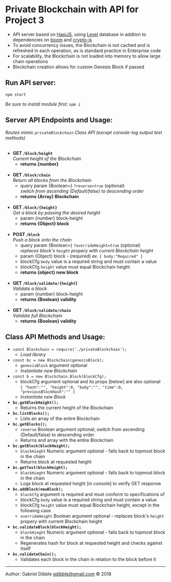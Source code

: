# Private Blockchain with API for Project 3
  * API server based on [HapiJS](http://hapijs.com), using [Level](https://github.com/Level/level) database in addtion to dependencies on [boom](https://github.com/hapijs/boom) and [crypto-js](https://github.com/brix/crypto-js)
  * To avoid concurrency issues, the Blockchain is not cached and is refreshed in each operation, as is standard practice in Enterprise code
  * For scalability, the Blockchain is not loaded into memory to allow large chain operations
  * Blockchain creation allows for custom Genesis Block if passed

## Run API server:
`npm start`

*Be sure to install module first: `npm i`*

## Server API Endpoints and Usage:
*Routes mimic `privateBlockchain` Class API (except console-log output test methods)*<br><br>
* **GET `/block/height`**<br>*Current height of the Blockchain*
  - **returns {number}**<br><br>
* **GET `/block/chain`**<br>*Return all blocks from the Blockchain*
  - query param {Boolean=} `?reverse=true` (optional)<br>*switch from ascending (Default/false) to descending order*
  - **returns {Array} Blockchain**<br><br>
* **GET `/block/{height}`**<br>*Get a block by passing the desired height*
  - param {number} block-height
  - **returns {Object} block**<br><br>
* **POST `/block`**<br>*Push a block onto the chain*
  - query param {Boolean=} `?overrideHeight=true` (optional)<br>*replaces block's `height` propery with current Blockchain height*
  - param {Object} block - (required) ex. `{ body:"Required" }`
  - blockCfg `body` value is a required string and must contain a value
  - blockCfg `height` value must equal Blockchain height
  - **returns {object} new block**<br><br>
* **GET `/block/validate/{height}`**<br>*Validate a block*
  - param {number} block-height
  - **returns {Boolean} validity**<br><br>
* **GET `/block/validate/chain`**<br>*Validate full Blockchain*
  - **returns {Boolean} validity**

## Class API Methods and Usage:
* `const Blockchain = require('./privateBlockchain');`
  - *Load library*
* `const bc = new Blockchain(genesisBlock);`
  - `genesisBlock` argument optional
  - *Instantiate new Blockchain*
* `const b = new Blockchain.Block(blockCfg);`
  - blockCfg argument optional and its props [below] are also optional<br>`{ "hash":"", "height":0, "body":"", "time":0, "previousBlockHash":"" }`
  - *Instantiate new Block*
* **`bc.getBlockHeight();`**
  - Returns the current height of the Blockchain
* **`bc.listBlocks();`**
  - Lists an array of the entire Blockchain
* **`bc.getBlocks();`**
  - `reverse` Boolean argument optional; switch from ascending (Default/false) to descending order
  - Returns and array with the entire Blockchain
* **`bc.getBlock(blockHeight);`**
  - `blockHieght` Numeric argument optional - falls back to topmost block in the chain
  - Returns block at requested height
* **`bc.getTest(blockHeight);`**
  - `blockHieght` Numeric argument optional - falls back to topmost block in the chain
  - Logs block at requested height [in console] to verify GET response
* **`bc.addBlock(newBlock);`**
  - `blockCfg` argument is required and must conform to specifications of
  - blockCfg `body` value is a required string and must contain a value
  - blockCfg `height` value must equal Blockchain height, except in the following case
  - `overrideHeight` Boolean argument optional - replaces block's `height` propery with current Blockchain height
* **`bc.validateBlock(blockHeight);`**
  - `blockHieght` Numeric argument optional - falls back to topmost block in the chain
  - Regenerates hash for block at requested height and checks against itself
* **`bc.validateChain();`**
  - Validates each block in the chain in relation to the block before it

---

Author: Gabriel Dibble <gdibble@gmail.com> &copy; 2018
